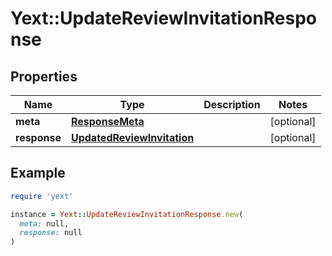 # Yext::UpdateReviewInvitationResponse

## Properties

| Name | Type | Description | Notes |
| ---- | ---- | ----------- | ----- |
| **meta** | [**ResponseMeta**](ResponseMeta.md) |  | [optional] |
| **response** | [**UpdatedReviewInvitation**](UpdatedReviewInvitation.md) |  | [optional] |

## Example

```ruby
require 'yext'

instance = Yext::UpdateReviewInvitationResponse.new(
  meta: null,
  response: null
)
```


